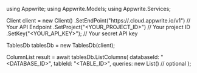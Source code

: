 using Appwrite;
using Appwrite.Models;
using Appwrite.Services;

Client client = new Client()
    .SetEndPoint("https://<REGION>.cloud.appwrite.io/v1") // Your API Endpoint
    .SetProject("<YOUR_PROJECT_ID>") // Your project ID
    .SetKey("<YOUR_API_KEY>"); // Your secret API key

TablesDb tablesDb = new TablesDb(client);

ColumnList result = await tablesDb.ListColumns(
    databaseId: "<DATABASE_ID>",
    tableId: "<TABLE_ID>",
    queries: new List<string>() // optional
);